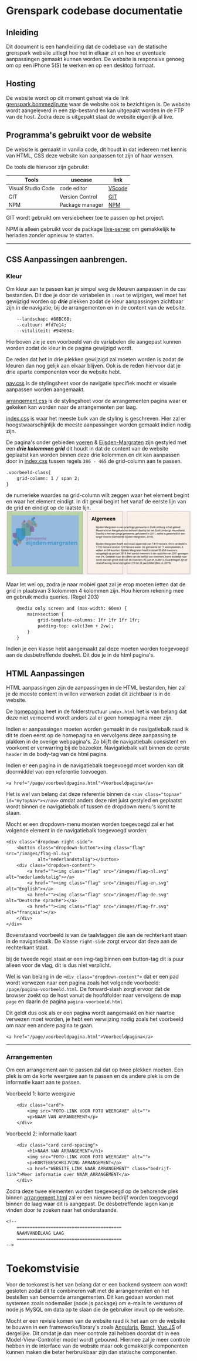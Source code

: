 # Grenspark codebase documentatie

## Inleiding

Dit document is een handleiding dat de codebase van de statische grenspark website uitlegt hoe het in elkaar zit en hoe er eventuele aanpassingen gemaakt kunnen worden. De website is responsive genoeg om op een iPhone 5(S) te werken en op een desktop formaat.

## Hosting

De website wordt op dit moment gehost via de link [grenspark.bommezijn.me](grenspark.bommezijn.me) waar de website ook te bezichtigen is. De website wordt aangeleverd in een zip-bestand en kan uitgepakt worden in de FTP van de host. Zodra deze is uitgepakt staat de website eigenlijk al live.

## Programma's gebruikt voor de website

De website is gemaakt in vanilla code, dit houdt in dat iedereen met kennis van HTML, CSS deze website kan aanpassen tot zijn of haar wensen.

De tools die hiervoor zijn gebruikt:

| Tools  | usecase | link  |
| -------|---|-------|
| Visual Studio Code | code editor  | [VScode](https://code.visualstudio.com/)  |
| GIT    |       Version Control    | [GIT](https://git-scm.com/)               |
| NPM    |     Package manager      | [NPM](https://www.npmjs.com/)             |

GIT wordt gebruikt om versiebeheer toe te passen op het project.

NPM is alleen gebruikt voor de package [live-server](https://www.npmjs.com/package/live-server) om gemakkelijk te herladen zonder opnieuw te starten.

---

## CSS Aanpassingen aanbrengen.

### Kleur
Om kleur aan te passen kan je simpel weg de kleuren aanpassen in de css bestanden. Dit doe je door de variabelen in ```:root``` te wijzigen, wel moet het gewijzigd worden op ***drie*** plekken zodat de kleur aanpassingen zichtbaar zijn in de navigatie, bij de arrangementen en in de content van de website.

```
    --landschap: #88BC6B;
    --cultuur: #fd7e14;
    --vitaliteit: #940094;
```
Hierboven zie je een voorbeeld van de variabelen die aangepast kunnen worden zodat de kleur in de pagina gewijzigd wordt.

De reden dat het in drie plekken gewijzigd zal moeten worden is zodat de kleuren dan nog gelijk aan elkaar blijven.
Ook is de reden hiervoor dat je drie aparte componenten voor de website hebt.

[nav.css](/styles/nav.css) is de stylingsheet voor de navigatie specifiek mocht er visuele aanpassen worden aangemaakt.

[arrangement.css](/styles/arrangement.css) is de stylingsheet voor de arrangementen pagina waar er gekeken kan worden naar de arrangementen per laag.

[index.css](/styles/index.css) is waar het meeste bulk van de styling is geschreven. Hier zal er hoogstwaarschijnlijk de meeste aanpassingen worden gemaakt indien nodig zijn.

De pagina's onder gebieden [voeren](/gebied/voeren.html) & [Eijsden-Margraten](/gebied/eijsden.html) zijn gestyled met een ***drie kolommen grid*** dit houdt in dat de content van de website geplaatst kan worden binnen deze drie kolommen en dit kan aanpassen door in [index.css](/styles/index.css) tussen regels ```386 - 465``` de grid-column aan te passen.

```
.voorbeeld-class{
    grid-column: 1 / span 2;
}
```

de numerieke waardes na grid-column wilt zeggen waar het element begint en waar het element eindigt. in dit geval begint het vanaf de eerste lijn van de grid en eindigt op de laatste lijn.
![alt text](/Documentation/voorbeeld-grid.png "Logo Title Text 1")

Maar let wel op, zodra je naar mobiel gaat zal je erop moeten letten dat de grid in plaatsvan 3 kolommen 4 kolommen zijn. Hou hierom rekening mee en gebruik media queries. (Regel 203)

```
    @media only screen and (max-width: 60em) {
        main>section {
            grid-template-columns: 1fr 1fr 1fr 1fr;
            padding-top: calc(3em + 2vw);
        }
    }
```

Indien je een klasse hebt aangemaakt zal deze moeten worden toegevoegd aan de desbetreffende doelwit. Dit doe je in de html pagina's.

## HTML Aanpassingen

HTML aanpassingen zijn de aanpassingen in de HTML bestanden, hier zal je de meeste content in willen verwerken zodat dit zichtbaar is in de website.

De [homepagina](/index.html) heet in de folderstructuur `index.html` het is van belang dat deze niet vernoemd wordt anders zal er geen homepagina meer zijn.

Indien er aanpassingen moeten worden gemaakt in de navigatiebalk raad ik dit te doen eerst op de homepagina en vervolgens deze aanpassing te plakken in de overige webpagina's. Zo blijft de navigatiebalk consistent en voorkomt er verwarring bij de bezoeker. Navigatiebalk valt binnen de eerste `header` in de body-tag van de html pagina.

Indien er een pagina in de navigatiebalk toegevoegd moet worden kan dit doormiddel van een referentie toevoegen.

```
<a href="/page/voorbeeldpagina.html">Voorbeeldpagina</a>
```

Het is wel van belang dat deze referentie binnen de `<nav class="topnav" id="myTopNav"></nav>` omdat anders deze niet juist gestyled en geplaatst wordt binnen de navigatiebalk of tussen de dropdown menu's komt te staan.

Mocht er een dropdown-menu moeten worden toegevoegd zal er het volgende element in de navigatiebalk toegevoegd worden:

```
<div class="dropdown right-side">
    <button class="dropdown-button"><img class="flag" src="/images/flag-nl.svg"
            alt="nederlandstalig"></button>
    <div class="dropdown-content">
        <a href=""><img class="flag" src="/images/flag-nl.svg" alt="nederlandstalig"></a>
        <a href=""><img class="flag" src="/images/flag-en.svg" alt="English"></a>
        <a href=""><img class="flag" src="/images/flag-de.svg" alt="Deutsche sprache"></a>
        <a href=""><img class="flag" src="/images/flag-fr.svg" alt="français"></a>
    </div>
</div>
```

Bovenstaand voorbeeld is van de taalvlaggen die aan de rechterkant staan in de navigatiebalk. De klasse `right-side` zorgt ervoor dat deze aan de rechterkant staat.

bij de tweede regel staat er een img-tag binnen een button-tag dit is puur alleen voor de vlag, dit is dus niet verplicht.

Wel is van belang in de `<div class="dropdown-content">` dat er een pad wordt verwezen naar een pagina zoals het volgende voorbeeld: `/page/pagina-voorbeeld.html`. De forward-slash zorgt ervoor dat de browser zoekt op de host vanuit de hoofdfolder naar vervolgens de map `page` en daarin de pagina `pagina-voorbeeld.html`

Dit geldt dus ook als er een pagina wordt aangemaakt en hier naartoe verwezen moet worden, je hebt een verwijzing nodig zoals het voorbeeld om naar een andere pagina te gaan.

```
<a href="/page/voorbeeldpagina.html">Voorbeeldpagina</a>
```

---

### Arrangementen

Om een arrangement aan te passen zal dat op twee plekken moeten. Een plek is om de korte weergave aan te passen en de andere plek is om de informatie kaart aan te passen.

Voorbeeld 1: korte weergave
```
    <div class="card">
        <img src="FOTO-LINK VOOR FOTO WEERGAVE" alt="">
        <p>NAAM VAN ARRANGEMENT</p>
    </div>
```
Voorbeeld 2: informatie kaart
```
    <div class="card card-spacing">
        <h1>NAAM VAN ARRANGEMENT</h1>
        <img src="FOTO-LINK VOOR FOTO WEERGAVE" alt="">
        <p>KORTEBESCHRIJVING ARRANGEMENT</p>
        <a href="WEBSITE_LINK_NAAR_ARRANGEMENT" class="bedrijf-link">Meer informatie over NAAM_ARRANGEMENT</a>
    </div>
```

Zodra deze twee elementen worden toegevoegd op de behorende plek binnen [arrangement.html](/page/arrangement.html) zal er een nieuwe bedrijf worden toegevoegd binnen de laag waar dit is aangepast. De desbetreffende lagen kan je vinden door te zoeken naar het onderstaande.
```
<!-- 
    ========================================
    NAAMVANDELAAG LAAG
    ========================================
-->
```

# Toekomstvisie

Voor de toekomst is het van belang dat er een backend systeem aan wordt gesloten zodat dit te combineren valt met de arrangementen en het bestellen van benoemde arrangementen. Dit kan gedaan worden met systemen zoals nodemailer (node.js package) om e-mails te versturen of node.js MySQL om data op te slaan die de gebruiker invult op de website.

Mocht er een revisie komen van de website raad ik het aan om de website te bouwen in een frameworks/library's zoals [Angularjs](https://angularjs.org/), [React](https://reactjs.org/), [Vue.JS](https://vuejs.org/) of dergelijke. Dit omdat je dan meer controle zal hebben doordat dit in een Model-View-Controller model wordt gebouwd. Hiermee zal je meer controle hebben in de interface van de website maar ook gemakkelijk componenten kunnen maken die beter herbruikbaar zijn dan statische componenten.